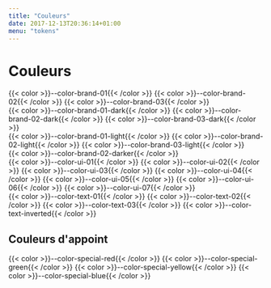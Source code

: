 ```yaml
---
title: "Couleurs"
date: 2017-12-13T20:36:14+01:00
menu: "tokens"
---
```


# Couleurs

<div class="styleguide-color__wrapper">
{{< color >}}--color-brand-01{{< /color >}}
{{< color >}}--color-brand-02{{< /color >}}
{{< color >}}--color-brand-03{{< /color >}}
</div>

<div class="styleguide-color__wrapper">
{{< color >}}--color-brand-01-dark{{< /color >}}
{{< color >}}--color-brand-02-dark{{< /color >}}
{{< color >}}--color-brand-03-dark{{< /color >}}
</div>

<div class="styleguide-color__wrapper">
{{< color >}}--color-brand-01-light{{< /color >}}
{{< color >}}--color-brand-02-light{{< /color >}}
{{< color >}}--color-brand-03-light{{< /color >}}
</div>

<div class="styleguide-color__wrapper">
{{< color >}}--color-brand-02-darker{{< /color >}}
</div>

<div class="styleguide-color__wrapper">
{{< color >}}--color-ui-01{{< /color >}}
{{< color >}}--color-ui-02{{< /color >}}
{{< color >}}--color-ui-03{{< /color >}}
{{< color >}}--color-ui-04{{< /color >}}
{{< color >}}--color-ui-05{{< /color >}}
{{< color >}}--color-ui-06{{< /color >}}
{{< color >}}--color-ui-07{{< /color >}}
</div>

<div class="styleguide-color__wrapper">
{{< color >}}--color-text-01{{< /color >}}
{{< color >}}--color-text-02{{< /color >}}
{{< color >}}--color-text-03{{< /color >}}
{{< color >}}--color-text-inverted{{< /color >}}
</div>

## Couleurs d'appoint

<div class="styleguide-color__wrapper">
{{< color >}}--color-special-red{{< /color >}}
{{< color >}}--color-special-green{{< /color >}}
{{< color >}}--color-special-yellow{{< /color >}}
{{< color >}}--color-special-blue{{< /color >}}
</div>
